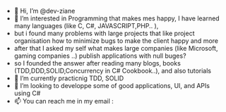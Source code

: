 - 👋 Hi, I’m @dev-ziane
- 👀 I’m interested in Programming that makes mes happy, I have learned many languages (like C, C#, JAVASCRIPT,PHP.. ),
-  but i found many problems with large projects that like project organisation how to minimize bugs to make the client happy and more
-  after that I asked my self what makes large companies (like Microsoft, gaming companies ..) publish applications with null buges?
-  so I founded the answer after reading many blogs, books (TDD,DDD,SOLID,Concurrency in C# Cookbook..), and also tutorials 
- 🌱 I’m currently practicnig TDD, SOLID
- 💞️ I’m looking to developpe some of good applications, UI, and APIs using C#
- 📫 You can reach me in my email : 

<!---
dev-ziane/dev-ziane is a ✨ special ✨ repository because its `README.md` (this file) appears on your GitHub profile.
You can click the Preview link to take a look at your changes.
--->
